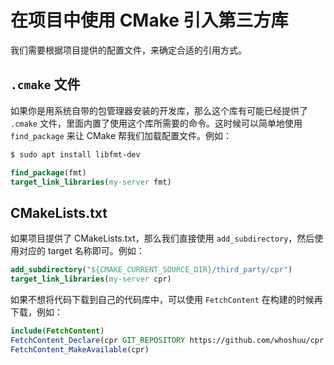 # 在项目中使用 CMake 引入第三方库

我们需要根据项目提供的配置文件，来确定合适的引用方式。

## `.cmake` 文件

如果你是用系统自带的包管理器安装的开发库，那么这个库有可能已经提供了 `.cmake` 文件，里面内置了使用这个库所需要的命令。这时候可以简单地使用 `find_package` 来让 CMake 帮我们加载配置文件。例如：

```bash
$ sudo apt install libfmt-dev
```

```cmake
find_package(fmt)
target_link_libraries(my-server fmt)
```

## CMakeLists.txt

如果项目提供了 CMakeLists.txt，那么我们直接使用 `add_subdirectory`，然后使用对应的 target 名称即可。例如：

```cmake
add_subdirectory("${CMAKE_CURRENT_SOURCE_DIR}/third_party/cpr")
target_link_libraries(my-server cpr)
```

如果不想将代码下载到自己的代码库中，可以使用 `FetchContent` 在构建的时候再下载，例如：

```cmake
include(FetchContent)
FetchContent_Declare(cpr GIT_REPOSITORY https://github.com/whoshuu/cpr.git GIT_TAG c8d33915dbd88ad6c92b258869b03aba06587ff9)
FetchContent_MakeAvailable(cpr)
```